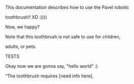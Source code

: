 This documentation describes how to use the Pavel robotic

toothbrush!!  XD :))))

Now, we happy? 

Note that this toothbrush is not safe to use for children,

adults, or pets.

TESTS

Okay now we are gonna say, "hello world" :) 

“The toothbrush requires [need info here].